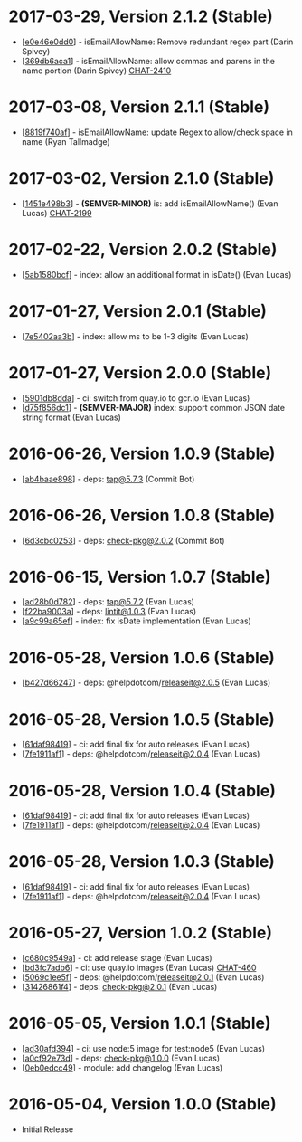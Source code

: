 # 2017-03-29, Version 2.1.2 (Stable)

* [[e0e46e0dd0](https://git.help.com/common-backend/is/commit/e0e46e0dd0)] - isEmailAllowName: Remove redundant regex part (Darin Spivey)
* [[369db6aca1](https://git.help.com/common-backend/is/commit/369db6aca1)] - isEmailAllowName: allow commas and parens in the name portion (Darin Spivey) [CHAT-2410](https://helpdotcom.atlassian.net/browse/CHAT-2410)

# 2017-03-08, Version 2.1.1 (Stable)

* [[8819f740af](https://git.help.com/common-backend/is/commit/8819f740af)] - isEmailAllowName: update Regex to allow/check space in name (Ryan Tallmadge)

# 2017-03-02, Version 2.1.0 (Stable)

* [[1451e498b3](https://git.help.com/common-backend/is/commit/1451e498b3)] - **(SEMVER-MINOR)** is: add isEmailAllowName() (Evan Lucas) [CHAT-2199](https://helpdotcom.atlassian.net/browse/CHAT-2199)

# 2017-02-22, Version 2.0.2 (Stable)

* [[5ab1580bcf](https://git.help.com/common-backend/is/commit/5ab1580bcf)] - index: allow an additional format in isDate() (Evan Lucas)

# 2017-01-27, Version 2.0.1 (Stable)

* [[7e5402aa3b](https://git.help.com/common-backend/is/commit/7e5402aa3b)] - index: allow ms to be 1-3 digits (Evan Lucas)

# 2017-01-27, Version 2.0.0 (Stable)

* [[5901db8dda](https://git.help.com/common-backend/is/commit/5901db8dda)] - ci: switch from quay.io to gcr.io (Evan Lucas)
* [[d75f856dc1](https://git.help.com/common-backend/is/commit/d75f856dc1)] - **(SEMVER-MAJOR)** index: support common JSON date string format (Evan Lucas)

# 2016-06-26, Version 1.0.9 (Stable)

* [[ab4baae898](https://git.help.com/common-backend/is/commit/ab4baae898)] - deps: tap@5.7.3 (Commit Bot)

# 2016-06-26, Version 1.0.8 (Stable)

* [[6d3cbc0253](https://git.help.com/common-backend/is/commit/6d3cbc0253)] - deps: check-pkg@2.0.2 (Commit Bot)

# 2016-06-15, Version 1.0.7 (Stable)

* [[ad28b0d782](https://git.help.com/common-backend/is/commit/ad28b0d782)] - deps: tap@5.7.2 (Evan Lucas)
* [[f22ba9003a](https://git.help.com/common-backend/is/commit/f22ba9003a)] - deps: lintit@1.0.3 (Evan Lucas)
* [[a9c99a65ef](https://git.help.com/common-backend/is/commit/a9c99a65ef)] - index: fix isDate implementation (Evan Lucas)

# 2016-05-28, Version 1.0.6 (Stable)

* [[b427d66247](https://git.help.com/common-backend/is/commit/b427d66247)] - deps: @helpdotcom/releaseit@2.0.5 (Evan Lucas)

# 2016-05-28, Version 1.0.5 (Stable)

* [[61daf98419](https://git.help.com/common-backend/is/commit/61daf98419)] - ci: add final fix for auto releases (Evan Lucas)
* [[7fe1911af1](https://git.help.com/common-backend/is/commit/7fe1911af1)] - deps: @helpdotcom/releaseit@2.0.4 (Evan Lucas)

# 2016-05-28, Version 1.0.4 (Stable)

* [[61daf98419](https://git.help.com/common-backend/is/commit/61daf98419)] - ci: add final fix for auto releases (Evan Lucas)
* [[7fe1911af1](https://git.help.com/common-backend/is/commit/7fe1911af1)] - deps: @helpdotcom/releaseit@2.0.4 (Evan Lucas)

# 2016-05-28, Version 1.0.3 (Stable)

* [[61daf98419](https://git.help.com/common-backend/is/commit/61daf98419)] - ci: add final fix for auto releases (Evan Lucas)
* [[7fe1911af1](https://git.help.com/common-backend/is/commit/7fe1911af1)] - deps: @helpdotcom/releaseit@2.0.4 (Evan Lucas)

# 2016-05-27, Version 1.0.2 (Stable)

* [[c680c9549a](https://git.help.com/common-backend/is/commit/c680c9549a)] - ci: add release stage (Evan Lucas)
* [[bd3fc7adb6](https://git.help.com/common-backend/is/commit/bd3fc7adb6)] - ci: use quay.io images (Evan Lucas) [CHAT-460](https://helpdotcom.atlassian.net/browse/CHAT-460)
* [[5069c1ee5f](https://git.help.com/common-backend/is/commit/5069c1ee5f)] - deps: @helpdotcom/releaseit@2.0.1 (Evan Lucas)
* [[31426861f4](https://git.help.com/common-backend/is/commit/31426861f4)] - deps: check-pkg@2.0.1 (Evan Lucas)

# 2016-05-05, Version 1.0.1 (Stable)

* [[ad30afd394](https://git.help.com/common-backend/is/commit/ad30afd394)] - ci: use node:5 image for test:node5 (Evan Lucas)
* [[a0cf92e73d](https://git.help.com/common-backend/is/commit/a0cf92e73d)] - deps: check-pkg@1.0.0 (Evan Lucas)
* [[0eb0edcc49](https://git.help.com/common-backend/is/commit/0eb0edcc49)] - module: add changelog (Evan Lucas)

# 2016-05-04, Version 1.0.0 (Stable)

* Initial Release
